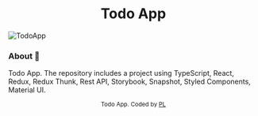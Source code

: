 <h1 align="center">Todo App</h1>

![TodoApp](https://github.com/PavelLiashkevich/Todoapp/assets/75558987/ef9c1bfc-4f5b-4b00-977d-54991cc148aa)

### About 🔧

Todo App.
The repository includes a project using TypeScript, React, Redux, Redux Thunk, Rest API, Storybook, Snapshot, Styled Components, Material UI.

<!--## Check it out 💻-->

<!--[Todo App by Pavel Liashkevich](... url ...)-->

<div align="center">
<sub>Todo App. Coded by 
  <a href="https://github.com/PavelLiashkevich">PL</a>
  </a>
</div>

